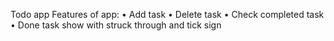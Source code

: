 Todo app
Features of app:
•	Add task
•	Delete task
•	Check completed task
•	Done task show with struck through and tick sign



